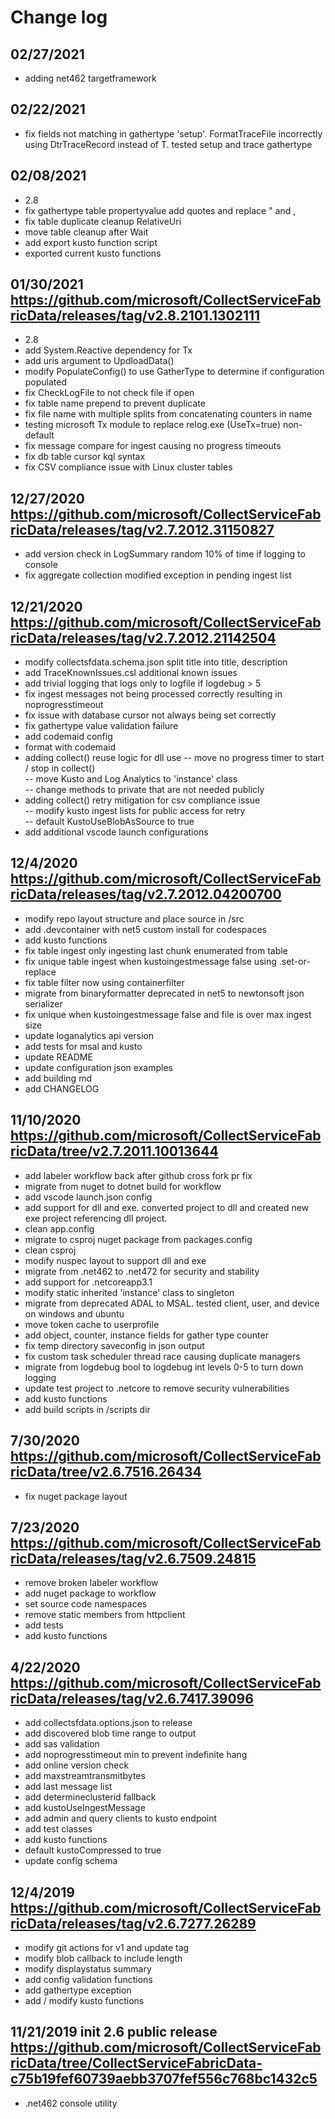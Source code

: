 # Change log

## 02/27/2021

- adding net462 targetframework

## 02/22/2021

- fix fields not matching in gathertype 'setup'. FormatTraceFile incorrectly using DtrTraceRecord instead of T. tested setup and trace gathertype


## 02/08/2021

- 2.8
- fix gathertype table propertyvalue add quotes and replace " and ,
- fix table duplicate cleanup RelativeUri
- move table cleanup after Wait
- add export kusto function script
- exported current kusto functions  

## 01/30/2021 https://github.com/microsoft/CollectServiceFabricData/releases/tag/v2.8.2101.1302111

- 2.8
- add System.Reactive dependency for Tx
- add uris argument to UpdloadData()
- modify PopulateConfig() to use GatherType to determine if configuration populated
- fix CheckLogFile to not check file if open
- fix table name prepend to prevent duplicate
- fix file name with multiple splits from concatenating counters in name
- testing microsoft Tx module to replace relog.exe (UseTx=true) non-default
- fix message compare for ingest causing no progress timeouts
- fix db table cursor kql syntax
- fix CSV compliance issue with Linux cluster tables  

## 12/27/2020 https://github.com/microsoft/CollectServiceFabricData/releases/tag/v2.7.2012.31150827

- add version check in LogSummary random 10% of time if logging to console  
- fix aggregate collection modified exception in pending ingest list  

## 12/21/2020 https://github.com/microsoft/CollectServiceFabricData/releases/tag/v2.7.2012.21142504

- modify collectsfdata.schema.json split title into title, description  
- add TraceKnownIssues.csl additional known issues  
- add trivial logging that logs only to logfile if logdebug > 5  
- fix ingest messages not being processed correctly resulting in noprogresstimeout  
- fix issue with database cursor not always being set correctly
- fix gathertype value validation failure
- add codemaid config
- format with codemaid
- adding collect() reuse logic for dll use
-- move no progress timer to start / stop in collect()  
-- move Kusto and Log Analytics to 'instance' class  
-- change methods to private that are not needed publicly  
- adding collect() retry mitigation for csv compliance issue  
-- modify kusto ingest lists for public access for retry  
-- default KustoUseBlobAsSource to true  
- add additional vscode launch configurations  

## 12/4/2020  https://github.com/microsoft/CollectServiceFabricData/releases/tag/v2.7.2012.04200700

- modify repo layout structure and place source in /src  
- add .devcontainer with net5 custom install for codespaces  
- add kusto functions  
- fix table ingest only ingesting last chunk enumerated from table  
- fix unique table ingest when kustoingestmessage false using .set-or-replace  
- fix table filter now using containerfilter  
- migrate from binaryformatter deprecated in net5 to newtonsoft json serializer  
- fix unique when kustoingestmessage false and file is over max ingest size  
- update loganalytics api version  
- add tests for msal and kusto  
- update README  
- update configuration json examples  
- add building md  
- add CHANGELOG  

## 11/10/2020 https://github.com/microsoft/CollectServiceFabricData/tree/v2.7.2011.10013644  

- add labeler workflow back after github cross fork pr fix  
- migrate from nuget to dotnet build for workflow  
- add vscode launch.json config  
- add support for dll and exe. converted project to dll and created new exe project referencing dll project.  
- clean app.config  
- migrate to csproj nuget package from packages.config  
- clean csproj
- modify nuspec layout to support dll and exe  
- migrate from .net462 to .net472 for security and stability  
- add support for .netcoreapp3.1  
- modify static inherited 'instance' class to singleton  
- migrate from deprecated ADAL to MSAL. tested client, user, and device on windows and ubuntu  
- move token cache to userprofile  
- add object, counter, instance fields for gather type counter  
- fix temp directory saveconfig in json output  
- fix custom task scheduler thread race causing duplicate managers
- migrate from logdebug bool to logdebug int levels 0-5 to turn down logging  
- update test project to .netcore to remove security vulnerabilities  
- add kusto functions  
- add build scripts in /scripts dir  

## 7/30/2020 https://github.com/microsoft/CollectServiceFabricData/tree/v2.6.7516.26434  

- fix nuget package layout

## 7/23/2020 https://github.com/microsoft/CollectServiceFabricData/releases/tag/v2.6.7509.24815  

- remove broken labeler workflow  
- add nuget package to workflow  
- set source code namespaces  
- remove static members from httpclient  
- add tests  
- add kusto functions  

## 4/22/2020 https://github.com/microsoft/CollectServiceFabricData/releases/tag/v2.6.7417.39096

- add collectsfdata.options.json to release
- add discovered blob time range to output
- add sas validation
- add noprogresstimeout min to prevent indefinite hang  
- add online version check  
- add maxstreamtransmitbytes  
- add last message list  
- add determineclusterid fallback  
- add kustoUseIngestMessage  
- add admin and query clients to kusto endpoint
- add test classes  
- add kusto functions  
- default kustoCompressed to true  
- update config schema  

## 12/4/2019 https://github.com/microsoft/CollectServiceFabricData/releases/tag/v2.6.7277.26289

- modify git actions for v1 and update tag
- modify blob callback to include length
- modify displaystatus summary
- add config validation functions
- add gathertype exception
- add / modify kusto functions

## 11/21/2019 init 2.6 public release https://github.com/microsoft/CollectServiceFabricData/tree/CollectServiceFabricData-c75b19fef60739aebb3707fef556c768bc1432c5

- .net462 console utility  
